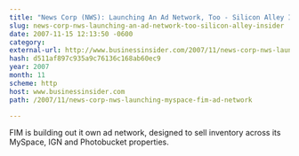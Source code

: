 ```yaml
---
title: "News Corp (NWS): Launching An Ad Network, Too - Silicon Alley Insider"
slug: news-corp-nws-launching-an-ad-network-too-silicon-alley-insider
date: 2007-11-15 12:13:50 -0600
category: 
external-url: http://www.businessinsider.com/2007/11/news-corp-nws-launching-myspace-fim-ad-network
hash: d511af897c935a9c76136c168ab60ec9
year: 2007
month: 11
scheme: http
host: www.businessinsider.com
path: /2007/11/news-corp-nws-launching-myspace-fim-ad-network

---
```


FIM is building out it own ad network, designed to sell inventory across its MySpace, IGN and Photobucket properties.
